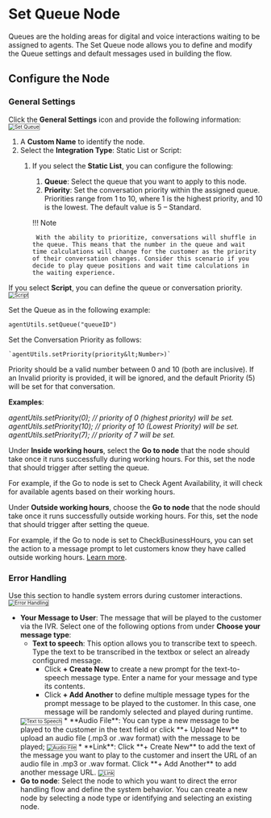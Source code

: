 # Set Queue Node

Queues are the holding areas for digital and voice interactions waiting to be assigned to agents. The Set Queue node allows you to define and modify the Queue settings and default messages used in building the flow.

## Configure the Node

### General Settings

Click the **General Settings** icon and provide the following information:
<img src="../images/error-handling-set-queue.png" alt="Set Queue" title="Set Queue" style="border: 1px solid gray; zoom:70%;">

1. A **Custom Name** to identify the node.
2. Select the **Integration Type**: Static List or Script:
    1. If you select the **Static List**, you can configure the following: 
        1. **Queue**: Select the queue that you want to apply to this node.
        2. **Priority**: Set the conversation priority within the assigned queue. Priorities range from 1 to 10, where 1 is the highest priority, and 10 is the lowest. The default value is 5 – Standard.

        !!! Note

            With the ability to prioritize, conversations will shuffle in the queue. This means that the number in the queue and wait time calculations will change for the customer as the priority of their conversation changes. Consider this scenario if you decide to play queue positions and wait time calculations in the waiting experience.

If you select **Script**, you can define the queue or conversation priority.
<img src="../images/script-set-queue.png" alt="Script" title="Script" style="border: 1px solid gray; zoom:70%;">

Set the Queue as in the following example:

```
agentUtils.setQueue("queueID")
```

Set the Conversation Priority as follows:
```
`agentUtils.setPriority(priority&lt;Number>)`
```

Priority should be a valid number between 0 and 10 (both are inclusive). If an Invalid priority is provided, it will be ignored, and the default Priority (5) will be set for that conversation.

**Examples**:

_agentUtils.setPriority(0); // priority of 0 (highest priority) will be set.
agentUtils.setPriority(10); //  priority of 10 (Lowest Priority) will be set.
agentUtils.setPriority(7); // priority of 7 will be set._

Under **Inside working hours**, select the **Go to node** that the node should take once it runs successfully during working hours. For this, set the node that should trigger after setting the queue.

For example, if the Go to node is set to Check Agent Availability, it will check for available agents based on their working hours.

Under **Outside working hours**, choose the **Go to node** that the node should take once it runs successfully outside working hours. For this, set the node that should trigger after setting the queue.

For example, if the Go to node is set to CheckBusinessHours, you can set the action to a message prompt to let customers know they have called outside working hours. [Learn more](https://docs.kore.ai/smartassist/settings/hours-of-operation/hours-of-operation/).

### Error Handling

Use this section to handle system errors during customer interactions.
<img src="../images/error-handling-set-queue.png" alt="Error Handling" title="Error Handling" style="border: 1px solid gray; zoom:70%;">

* **Your Message to User**: The message that will be played to the customer via the IVR. Select one of the following options from under **Choose your message type**:
    * **Text to speech**: This option allows you to transcribe text to speech. Type the text to be transcribed in the textbox or select an already configured message.
        * Click **+ Create New** to create a new prompt for the text-to-speech message type. Enter a name for your message and type its contents.
        * Click **+ Add Another** to define multiple message types for the prompt message to be played to the customer. In this case, one message will be randomly selected and played during runtime.  
    <img src="../images/text-to-speech-set-queue.png" alt="Text to Speech" title="Text to Speech" style="border: 1px solid gray; zoom:70%;">
    * **Audio File**: You can type a new message to be played to the customer in the text field or click **+ Upload New** to upload an audio file (.mp3 or .wav format) with the message to be played;
    <img src="../images/audio-file-set-queue.png" alt="Audio File" title="Audio File" style="border: 1px solid gray; zoom:70%;">
    * **Link**: Click **+ Create New** to add the text of the message you want to play to the customer and insert the URL of an audio file in .mp3 or .wav format. Click **+ Add Another** to add another message URL.
    <img src="../images/link-set-queue.png" alt="Link" title="General Settings" style="border: 1px solid gray; zoom:70%;">
* **Go to node**: Select the node to which you want to direct the error handling flow and define the system behavior. You can create a new node by selecting a node type or identifying and selecting an existing node.